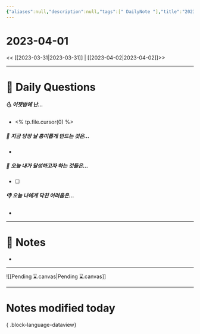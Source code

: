 ```yaml
---
{"aliases":null,"description":null,"tags":[" DailyNote "],"title":"2023-04-01","created":"2023-04-02T00:01:13","updated":"2023-07-15T21:30:20","dg-publish":true,"permalink":"/docs/daily-notes/2023-04-01/","dgPassFrontmatter":true}
---
```



# 2023-04-01

<< [[2023-03-31\|2023-03-31]] | [[2023-04-02\|2023-04-02]]>>

---

# 📅 Daily Questions

##### 🌜 어젯밤에 난...

- <% tp.file.cursor(0) %>

##### 🙌 지금 당장 날 흥미롭게 만드는 것은...

- 

##### 🚀 오늘 내가 달성하고자 하는 것들은...

- [ ] 

##### 👎 오늘 나에게 닥친 어려움은...

- 

---

# 📝 Notes

- 

___

![[Pending ⌛.canvas\|Pending ⌛.canvas]]

---

# Notes modified today


{ .block-language-dataview}
